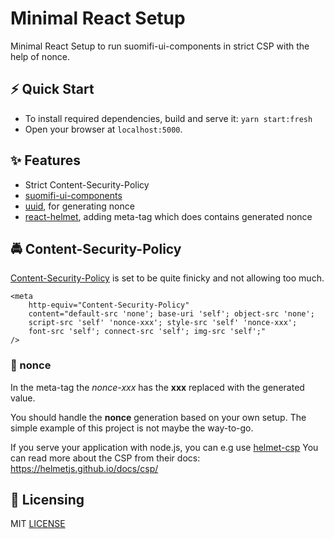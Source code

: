 # Minimal React Setup

Minimal React Setup to run suomifi-ui-components in strict CSP with the help of nonce.

## ⚡️ Quick Start

- To install required dependencies, build and serve it: `yarn start:fresh`
- Open your browser at `localhost:5000`.

## ✨ Features

- Strict Content-Security-Policy
- [suomifi-ui-components](https://github.com/vrk-kpa/suomifi-ui-components)
- [uuid](https://github.com/uuidjs/uuid), for generating nonce
- [react-helmet](https://github.com/nfl/react-helmet), adding meta-tag which does contains generated nonce

## 🚔 Content-Security-Policy

[Content-Security-Policy](https://developer.mozilla.org/en-US/docs/Web/HTTP/Headers/Content-Security-Policy) is set to be quite finicky and not allowing too much.

```
<meta
    http-equiv="Content-Security-Policy"
    content="default-src 'none'; base-uri 'self'; object-src 'none';
    script-src 'self' 'nonce-xxx'; style-src 'self' 'nonce-xxx';
    font-src 'self'; connect-src 'self'; img-src 'self';"
/>
```

### 🚪 nonce

In the meta-tag the _nonce-xxx_ has the **xxx** replaced with the generated value.

You should handle the **nonce** generation based on your own setup. The simple example of this project is not maybe the way-to-go.

If you serve your application with node.js, you can e.g use [helmet-csp](https://github.com/helmetjs/csp)
You can read more about the CSP from their docs: https://helmetjs.github.io/docs/csp/

## 📄 Licensing

MIT [LICENSE](/LICENSE)
